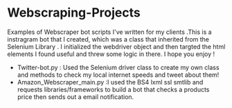 # Webscraping-Projects
Examples of Webscraper bot scripts I've written for my clients
.This is a instragram bot that I created, which was a class that inherited from the Selenium Library . I initialized the webdriver object and then targted the html elements I found useful and threw some logic in
there. I hope you enjoy !
* Twitter-bot.py : Used the Selenium driver class to create my own class and methods to check my local internet speeds and tweet about them!
* Amazon_Webscraper_main.py :I used the BS4 lxml ssl smtlib and requests libraries/frameworks to build a bot that checks a products price then sends out a email notification.
